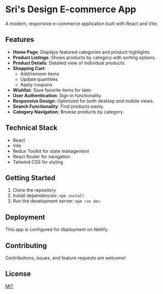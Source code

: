 # Sri's Design E-commerce App

A modern, responsive e-commerce application built with React and Vite.

## Features

- **Home Page**: Displays featured categories and product highlights.
- **Product Listings**: Shows products by category with sorting options.
- **Product Details**: Detailed view of individual products.
- **Shopping Cart**: 
  - Add/remove items
  - Update quantities
  - Apply coupons
- **Wishlist**: Save favorite items for later.
- **User Authentication**: Sign in functionality.
- **Responsive Design**: Optimized for both desktop and mobile views.
- **Search Functionality**: Find products easily.
- **Category Navigation**: Browse products by category.

## Technical Stack

- React
- Vite
- Redux Toolkit for state management
- React Router for navigation
- Tailwind CSS for styling

## Getting Started

1. Clone the repository
2. Install dependencies: `npm install`
3. Run the development server: `npm run dev`

## Deployment

This app is configured for deployment on Netlify.

## Contributing

Contributions, issues, and feature requests are welcome!

## License

[MIT](https://choosealicense.com/licenses/mit/)
